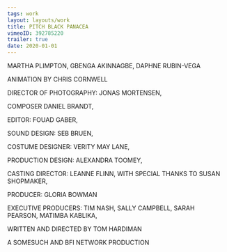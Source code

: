 ```yaml
---
tags: work
layout: layouts/work
title: PITCH BLACK PANACEA
vimeoID: 392785220
trailer: true
date: 2020-01-01
---
```


MARTHA PLIMPTON, GBENGA AKINNAGBE, DAPHNE RUBIN-VEGA

ANIMATION BY CHRIS CORNWELL

DIRECTOR OF PHOTOGRAPHY: JONAS MORTENSEN,

COMPOSER DANIEL BRANDT,

EDITOR: FOUAD GABER,

SOUND DESIGN: SEB BRUEN,

COSTUME DESIGNER: VERITY MAY LANE,

PRODUCTION DESIGN: ALEXANDRA TOOMEY,

CASTING DIRECTOR: LEANNE FLINN, WITH SPECIAL THANKS TO SUSAN SHOPMAKER,

PRODUCER: GLORIA BOWMAN

EXECUTIVE PRODUCERS: TIM NASH, SALLY CAMPBELL, SARAH PEARSON, MATIMBA KABLIKA,

WRITTEN AND DIRECTED BY TOM HARDIMAN

A SOMESUCH AND BFI NETWORK PRODUCTION
